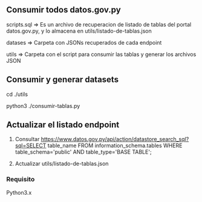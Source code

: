 ## Consumir todos datos.gov.py

scripts.sql => Es un archivo de recuperacion de listado de tablas del portal datos.gov.py, y lo almacena en utils/listado-de-tablas.json

datases => Carpeta con JSONs recuperados de cada endpoint 

utils => Carpeta con el script para consumir las tablas y generar los archivos JSON


## Consumir y generar datasets
cd ./utils

python3 ./consumir-tablas.py 


## Actualizar el listado endpoint
1. Consultar 
	https://www.datos.gov.py/api/action/datastore_search_sql?sql=SELECT table_name FROM information_schema.tables WHERE table_schema='public' AND table_type='BASE TABLE';

2. Actualizar utils/listado-de-tablas.json 


### Requisito
Python3.x


